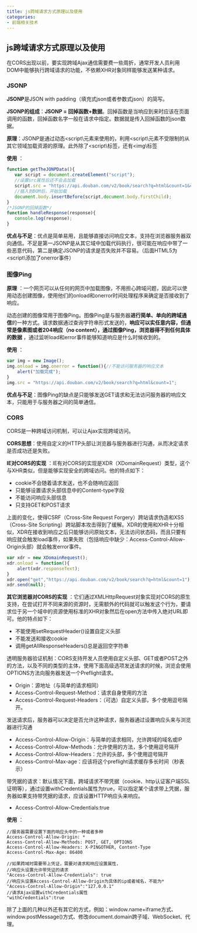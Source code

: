 ```yaml
---
title: js跨域请求方式原理以及使用
categories: 
- 前端相关技术
---
```

## js跨域请求方式原理以及使用

 在CORS出现以前，要实现跨域Ajax通信需要费一些周折，通常开发人员利用DOM中能够执行跨域请求的功能，不依赖XHR对象同样能够发送某种请求。

### JSONP

 **JSONP**是JSON with padding（填充式json或者参数式json）的简写。

 **JSONP的组成**：**JSONP = 回掉函数+数据**。回掉函数是当响应到来时应该在页面调用的函数，回掉函数名字一般在请求中指定。数据就是传入回掉函数的json数据。

 **原理**：JSONP是通过动态\<script\元素来使用的，利用\<script\元素不受限制的从其它领域加载资源的原理。此外除了\<script\标签，还有\<img\标签

 **使用** ：

 ```javascript
 function getTheJONPData(){
    var script = document.createElement("script");
    //设置src属性后还不会去加载
    script.src = "https://api.douban.com/v2/book/search?q=html&count=1&callback=handleResponse";//这里指定回掉函数
    //插入到DOM后，开始加载
    document.body.insertBefore(script,document.body.firstChild);
 }
 /*JSONP的回掉函数*/
 function handleResponse(response){
    console.log(response);
 }
 ```
 **优点与不足**：优点是简单易用，且能够直接访问响应文本，支持在浏览器服务器双向通信。不足是第一JSONP是从其它域中加载代码执行，很可能在响应中带了一些恶意代码，第二是确定JSONP的请求是否失败并不容易。（后面HTML5为\<script\添加了onerror事件）

### 图像Ping

 **原理** ：一个网页可以从任何的网页中加载图像，不用担心跨域问题，因此可以使用动态创建图像，使用他们的onload和onerror时间处理程序来确定是否接收到了响应。

 动态创建的图像常用于图像Ping。图像Ping是与服务器**进行简单、单向的跨域通信**的一种方式。请求数据通过查询字符串形式发送的，**响应可以实任意内容，但通常是像素图或者204响应（no content），通过图像Ping，浏览器得不到任何具体的数据** ，通过监听load和error事件能够知道响应是什么时候收到的。

 **使用** ：

 ```javascript
 var img = new Image();
 img.onload = img.onerror = function(){//不能访问服务器的响应文本
     alert("加载完成");
 }
 img.src = "https://api.douban.com/v2/book/search?q=html&count=1";
 ```

 **优点与不足**：图像Ping的缺点是只能够发送GET请求和无法访问服务器的响应文本，只能用于与服务器之间的简单通信。

### CORS

 CORS是一种跨域访问机制，可以让Ajax实现跨域访问。

 **CORS思想**：使用自定义的HTTP头部让浏览器与服务器进行沟通，从而决定请求是否成功还是失败。

 **IE对CORS的实现** ：IE有对CORS的实现是XDR（XDomainRequest）类型，这个与XHR类似，但是能够实现安全的跨域访问。他的特点如下：

 - cookie不会随着请求发送，也不会随响应返回
 - 只能够设置请求头部信息中的Content-type字段
 - 不能访问响应头部信息
 - 只支持GET和POST请求

 上面的变化，使得CSRF（Cross-Site Request Forgery）跨站请求伪造和XSS（Cross-Site Scripting）跨站脚本攻击得到了缓解。XDR的使用和XHR十分相似，XDR在接收到响应之后只能够访问原始文本，无法访问状态码，而且只要有响应就会触发load事件，如果失败（包括响应中缺少：Access-Control-Allow-Origin头部）就会触发error事件。

 ```javascript
 var xdr = new XDomainRequest();
 xdr.onload = function(){
     alert(xdr.responseText);
 }
 xdr.open("get","https://api.douban.com/v2/book/search?q=html&count=1");
 xdr.send(null);
 ```

 **其它浏览器对CORS的实现** ：它们通过XMLHttpRequest对象实现对CORS的原生支持，在尝试打开不同来源的资源时，无需额外的代码就可以触发这个行为，要请求位于另一个域中的资源使用标准的XHR对象然后在open方法中传入绝对URL即可。他的特点如下：

 - 不能使用setRequestHeader()设置自定义头部
 - 不能发送和接收cookie
 - 调用getAllResponseHeaders()总是返回空字符串

 透明服务器验证机制：CORS支持开发人员使用自定义头部、GET或者POST之外的方法，以及不同的类型的主体，使用下面高级选项发送请求的时候，浏览会使用OPTIONS方法向服务器发送一个Preflight请求。

 - Origin：源地址（与简单的请求相同）
 - Access-Control-Request-Method：请求自身使用的方法
 - Access-Control-Request-Headers：（可选）自定义头部，多个使用逗号隔开。

 发送请求后，服务器可以决定是否允许这种请求，服务器通过设置响应头来与浏览器进行沟通

 - Access-Control-Allow-Origin：与简单的请求相同，允许跨域的域名或IP
 - Access-Control-Allow-Methods：允许使用的方法，多个使用逗号隔开
 - Access-Control-Allow-Headers：允许的头部，多个使用逗号隔开
 - Access-Control-Max-age：应该将这个preflight请求缓存多长时间（秒表示）

 带凭据的请求：默认情况下面，跨域请求不带凭据（cookie、http认证客户端SSL证明等），通过设置withCredentials属性为true，可以指定某个请求带上凭据，服务器如果支持带凭据的请求，应该设置HTTP响应头来响应。

 - Access-Control-Allow-Credentials:true

 **使用** ：

 ```properties
 //服务器需要设置下面的响应头中的一种或者多种
 Access-Control-Allow-Origin: *
 Access-Control-Allow-Methods: POST, GET, OPTIONS
 Access-Control-Allow-Headers: X-PINGOTHER, Content-Type
 Access-Control-Max-Age: 86400

 //如果跨域时需要带上凭证，需要对请求和响应设置属性，
 //响应头设置允许带凭证的请求
 "Access-Control-Allow-Credentials": true
 //响应头设置Access-Control-Allow-Origin为具体的ip或者域名，不能为*
 "Access-Control-Allow-Origin":"127.0.0.1"
 //请求Ajax设置withCredentials属性
 "withCredentials":true
 ```

除了上面的几种以外还有其它的方式，例如：window.name+iframe方式、window.postMessage()方式、修改document.domain跨子域、WebSocket、代理。

